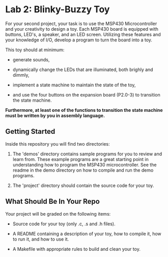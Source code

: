 # Lab 2: Blinky-Buzzy Toy



For your second project, your task is to use the MSP430 Microcontroller and
your creativity to design a toy. Each MSP430 board is equipped with buttons,
LED's, a speaker, and an LED screen. Utilizing these features and your
knowledge of I/O, develop a program to turn the board into a toy.



This toy should at minimum:



* generate sounds,

* dynamically change the LEDs that are illuminated, both brighly and dimmly,

* implement a state machine to maintain the state of the toy,

* and use the four buttons on the expansion board (P2.0-3) to transition the
  state machine.



**Furthermore, at least one of the functions to transition the state machine
  must be written by you in assembly language.**



## Getting Started

Inside this repository you will find two directories:

1. The 'demos' directory contains sample programs for you to review and learn
from. These example programs are a great starting point in understanding how
to program the MSP430 microcontroller. See the readme in the demo directory on
how to compile and run the demo programs.

2. The 'project' directory should contain the source code for your toy.



## What Should Be In Your Repo

Your project will be graded on the following items:

* Source code for your toy (only .c, .s and .h files).

* A README containing a description of your toy, how to compile it, how to run
  it, and how to use it.

* A Makefile with appropriate rules to build and clean your toy.
